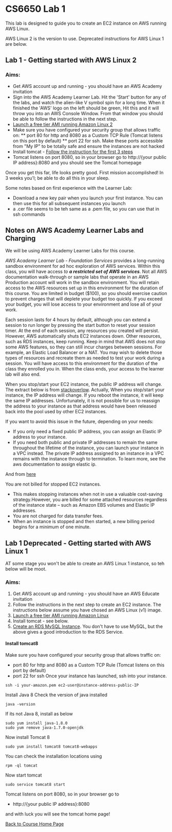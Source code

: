 # CS6650 Lab 1  

This lab is designed to guide you to create an EC2 instance on AWS running AWS Linux.

AWS Linux 2 is the version to use. Deprecated instructions for AWS Linux 1 are below.

## Lab 1 - Getting started with AWS Linux 2
### Aims: 
* Get AWS account up and running - you should have an AWS Academy invitation
* Sign into the AWS Academy Learner Lab. Hit the 'Start' button for any of the labs, and watch the alien-like V symbol spin for a long time. When it finished the 'AWS' logo on the left should be green, Hit this and it will throw you into an AWS Console Window. From that window you should be able to follow the instructions in the next step.
* [Launch a free tier AMI running Amazon Linux 2](https://docs.aws.amazon.com/AWSEC2/latest/UserGuide/EC2_GetStarted.html)
* Make sure you have configured your security group that allows traffic on:
  ** port 80 for http and 8080 as a Custom TCP Rule (Tomcat listens on this port by default)
  ** port 22 for ssh. Make these ports accessible from "My IP" to be totally safe and ensure the instances are not hacked
* Install tomcat - [Follow the instruction for the first 3 steps](https://techviewleo.com/install-tomcat-on-amazon-linux/)
* Tomcat listens on port 8080, so in your browser go to http://{your public IP address}:8080 and you should see the Tomcat homepage

Once you get this far, life looks pretty good. First mission accomplished! In 3 weeks you'l; be able to do all this in your sleep. 

Some notes based on first experience with the Learner Lab:

- Download a new key pair when you launch your first instance. You can then use this for all subsequent instances you launch
- a .cer file seems to be teh same as a .pem file, so you can use that in ssh commands


## Notes on AWS Academy Learner Labs and Charging
We will be using AWS Academy Learner Labs for this course.

*AWS Academy Learner Lab - Foundation Services* provides a long-running sandbox environment for ad hoc exploration of AWS services. Within this class, you will have access *to **a restricted set of AWS services***. Not all AWS documentation walk-through or sample labs that operate in an AWS Production account will work in the sandbox environment. You will retain access to the AWS resources set up in this environment for the duration of this course. You are limited in budget ($100), so you should exercise caution to prevent charges that will deplete your budget too quickly. If you exceed your budget, you will lose access to your environment and lose all of your work.

Each session lasts for 4 hours by default, although you can extend a session to run longer by pressing the start button to reset your session timer. At the end of each session, any resources you created will persist. However, AWS automatically shuts EC2 instances down. Other resources, such as RDS instances, keep running. Keep in mind that AWS  does not stop some AWS features, so they can still incur charges between sessions. For example, an Elastic Load Balancer or a NAT. You may wish to delete those types of resources and recreate them as needed to test your work during a session. You will have access to this environment for the duration of the class they enrolled you in. When the class ends, your access to the learner lab will also end.

When you stop/start your EC2 instance, the public IP address will change. The extract below is from [stackoverlow](https://stackoverflow.com/questions/55414302/an-ip-address-of-ec2-instance-gets-changed-after-the-restart#:~:text=5%20Answers&text=Actually%2C%20When%20you%20stop%2Fstart,used%20by%20other%20EC2%20instances).
Actually, When you stop/start your instance, the IP address will change. If you reboot the instance, it will keep the same IP addresses. Unfortunately, it is not possible for us to reassign the address to your instance as that address would have been released back into the pool used by other EC2 instances.

If you want to avoid this issue in the future, depending on your needs:

* If you only need a fixed public IP address, you can assign an Elastic IP address to your instance.
* If you need both public and private IP addresses to remain the same throughout the lifetime of the instance, you can launch your instance in a VPC instead. The private IP address assigned to an instance in a VPC remains with the instance through to termination.
To learn more, see the aws documentation to assign elastic ip.

And from [here](https://www.parkmycloud.com/ec2-stop-vs-terminate/)

You are not billed for stopped EC2 instances. 
* This makes stopping instances when not in use a valuable cost-saving strategy.However, you are billed for some attached resources regardless of the instance state – such as Amazon EBS volumes and Elastic IP addresses. 
* You are not charged for data transfer fees. 
* When an instance is stopped and then started, a new billing period begins for a minimum of one minute.


## Lab 1 Deprecated - Getting started with AWS Linux 1
AT some stage you won't be able to create an AWS Linux 1 instance, so teh below will be moot.
### Aims: 
1. Get AWS account up and running - you should have an AWS Educate invitation
1. Follow the instructions in the next step to create an EC2 instance. The instructions below assume you have chosed an AWS Linux (v1) image. 
1. [Launch a free tier AMI running Amazon Linux](https://docs.aws.amazon.com/AWSEC2/latest/UserGuide/EC2_GetStarted.html)
1. Install tomcat - see below.
1. [Create an RDS MySQL Instance](https://aws.amazon.com/getting-started/tutorials/create-mysql-db/). You don't have to use MySQL, but the above gives a good introduction to the RDS Service. 

#### Install tomcat8
Make sure you have configured your security group that allows traffic on:

* port 80 for http and 8080 as a Custom TCP Rule (Tomcat listens on this port by default)
* port 22 for ssh
Once your instance has launched, ssh into your instance.
~~~
ssh -i your-amazon.pem ec2-user@instance-address-public-IP
~~~
Install Java 8
Check the version of java installed 
~~~
java -version
~~~
If its not Java 8, install as below
~~~
sudo yum install java-1.8.0
sudo yum remove java-1.7.0-openjdk
~~~
Now install Tomcat 8
~~~
sudo yum install tomcat8 tomcat8-webapps
~~~
You can check the installation locations using
~~~
rpm -ql tomcat
~~~
Now start tomcat
~~~
sudo service tomcat8 start
~~~
Tomcat listens on port 8080, so in your browser go to 
* http://{your public IP address}:8080

and with luck you will see the tomcat home page!

[Back to Course Home Page](https://gortonator.github.io/bsds-6650/)
